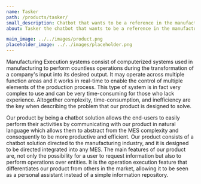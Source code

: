 ```yaml
---
name: Tasker
path: /products/tasker/
small_description: Chatbot that wants to be a reference in the manufacturing execution systems world, aiming to significantly increase the efficiency of interacting with a MES.
about: Tasker the chatbot that wants to be a reference in the manufacturing execution systems world. It aims to significantly increase the efficiency of interacting with a MES by creating a chatbot solution for it. This product addresses the chatbot market, in specific the market segment associated with the Manufacturing Industry from small-size to big-size companies, that offer a MES solution to their clients, that can represent any type of industry.

main_image: ../../images/product.png
placeholder_image: ../../images/placeholder.png
---
```


Manufacturing Execution systems consist of computerized systems used in manufacturing to perform countless operations during the transformation of a company's input into its desired output. It may operate across multiple function areas and it works in real-time to enable the control of multiple elements of the production process. This type of system is in fact very complex to use and can be very time-consuming for those who lack experience.
Altogether complexity, time-consumption, and inefficiency are the key when describing the problem that our product is designed to solve.

Our product by being a chatbot solution allows the end-users to easily perform their activities by communicating with our product in natural language which allows them to abstract from the MES complexity and consequently to be more productive and efficient.
Our product consists of a chatbot solution directed to the manufacturing industry, and it is designed to be directed integrated into any MES.
The main features of our product are, not only the possibility for a user to request information but also to perform operations over entities. It is the operation execution feature that differentiates our product from others in the market, allowing it to be seen as a personal assistant instead of a simple information repository.
